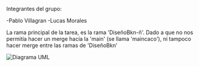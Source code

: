 Integrantes del grupo:

-Pablo Villagran
-Lucas Morales

La rama principal de la tarea, es la rama 'DiseñoBkn-ñ'. Dado a que no nos permitía hacer un merge hacía la 'main' (se llama 'maincaco'), ni tampoco hacer merge entre
las ramas de 'DiseñoBkn'

![Diagrama UML](https://github.com/Pvilla14/TAREA_3_DOO/assets/135036758/ab1c381c-f86c-4ce7-8fdf-17547c021896)
